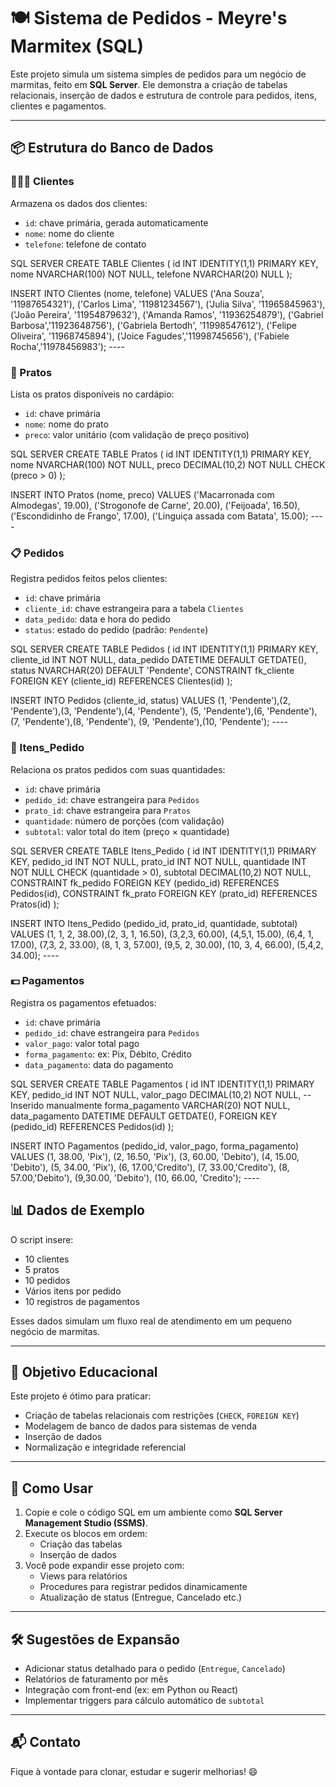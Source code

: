 # 🍽️ Sistema de Pedidos - Meyre's Marmitex (SQL)

Este projeto simula um sistema simples de pedidos para um negócio de marmitas, feito em **SQL Server**. Ele demonstra a criação de tabelas relacionais, inserção de dados e estrutura de controle para pedidos, itens, clientes e pagamentos.

---

## 📦 Estrutura do Banco de Dados

### 🧑‍🤝‍🧑 Clientes
Armazena os dados dos clientes:
- `id`: chave primária, gerada automaticamente
- `nome`: nome do cliente
- `telefone`: telefone de contato

SQL SERVER
CREATE TABLE Clientes (
    id INT IDENTITY(1,1) PRIMARY KEY,
    nome NVARCHAR(100) NOT NULL,
    telefone NVARCHAR(20) NULL
);

INSERT INTO Clientes (nome, telefone) VALUES 
('Ana Souza', '11987654321'),
('Carlos Lima', '11981234567'),
('Julia Silva', '11965845963'),
('João Pereira', '11954879632'),
('Amanda Ramos', '11936254879'),
('Gabriel Barbosa','11923648756'),
('Gabriela Bertodh', '11998547612'),
('Felipe Oliveira', '11968745894'),
('Joice Fagudes','11998745656'),
('Fabiele Rocha','11978456983');
              ----

### 🍛 Pratos
Lista os pratos disponíveis no cardápio:
- `id`: chave primária
- `nome`: nome do prato
- `preco`: valor unitário (com validação de preço positivo)

SQL SERVER
CREATE TABLE Pratos (
    id INT IDENTITY(1,1) PRIMARY KEY,
    nome NVARCHAR(100) NOT NULL,
    preco DECIMAL(10,2) NOT NULL CHECK (preco > 0)
);

INSERT INTO Pratos (nome, preco) VALUES 
('Macarronada com Almodegas', 19.00),
('Strogonofe de Carne', 20.00),
('Feijoada', 16.50),
('Escondidinho de Frango', 17.00),
('Linguiça assada com Batata', 15.00);
              ----

### 📋 Pedidos
Registra pedidos feitos pelos clientes:
- `id`: chave primária
- `cliente_id`: chave estrangeira para a tabela `Clientes`
- `data_pedido`: data e hora do pedido
- `status`: estado do pedido (padrão: `Pendente`)

SQL SERVER
CREATE TABLE Pedidos (
    id INT IDENTITY(1,1) PRIMARY KEY,
    cliente_id INT NOT NULL,
    data_pedido DATETIME DEFAULT GETDATE(),
    status NVARCHAR(20) DEFAULT 'Pendente',
    CONSTRAINT fk_cliente FOREIGN KEY (cliente_id) REFERENCES Clientes(id)
);

INSERT INTO Pedidos (cliente_id, status) 
VALUES (1, 'Pendente'),(2, 'Pendente'),(3, 'Pendente'),(4, 'Pendente'),
(5, 'Pendente'),(6, 'Pendente'),(7, 'Pendente'),(8, 'Pendente'),
(9, 'Pendente'),(10, 'Pendente');
        ----
        
### 🧾 Itens_Pedido
Relaciona os pratos pedidos com suas quantidades:
- `id`: chave primária
- `pedido_id`: chave estrangeira para `Pedidos`
- `prato_id`: chave estrangeira para `Pratos`
- `quantidade`: número de porções (com validação)
- `subtotal`: valor total do item (preço × quantidade)

SQL SERVER
CREATE TABLE Itens_Pedido (
    id INT IDENTITY(1,1) PRIMARY KEY,
    pedido_id INT NOT NULL,
    prato_id INT NOT NULL,
    quantidade INT NOT NULL CHECK (quantidade > 0),
    subtotal DECIMAL(10,2) NOT NULL,
    CONSTRAINT fk_pedido FOREIGN KEY (pedido_id) REFERENCES Pedidos(id),
    CONSTRAINT fk_prato FOREIGN KEY (prato_id) REFERENCES Pratos(id)
);

INSERT INTO Itens_Pedido (pedido_id, prato_id, quantidade, subtotal) VALUES 
(1, 1, 2,  38.00),(2, 3, 1, 16.50), (3,2,3,  60.00), (4,5,1,  15.00),
(6,4, 1,  17.00), (7,3, 2,  33.00), (8, 1, 3,  57.00), (9,5, 2, 30.00),
(10, 3, 4,  66.00), (5,4,2, 34.00);
          ----

### 💵 Pagamentos
Registra os pagamentos efetuados:
- `id`: chave primária
- `pedido_id`: chave estrangeira para `Pedidos`
- `valor_pago`: valor total pago
- `forma_pagamento`: ex: Pix, Débito, Crédito
- `data_pagamento`: data do pagamento

SQL SERVER 
CREATE TABLE Pagamentos (
    id INT IDENTITY(1,1) PRIMARY KEY,
    pedido_id INT NOT NULL,
    valor_pago DECIMAL(10,2) NOT NULL,  -- Inserido manualmente
    forma_pagamento VARCHAR(20) NOT NULL,
    data_pagamento DATETIME DEFAULT GETDATE(),
    FOREIGN KEY (pedido_id) REFERENCES Pedidos(id)
);

INSERT INTO Pagamentos (pedido_id, valor_pago, forma_pagamento) 
VALUES (1, 38.00, 'Pix'), (2, 16.50, 'Pix'), (3, 60.00, 'Debito'), (4, 15.00, 'Debito'),
(5, 34.00, 'Pix'), (6, 17.00,'Credito'), (7, 33.00,'Credito'), 
(8, 57.00,'Debito'), (9,30.00, 'Debito'), (10, 66.00, 'Credito');
              ----

## 📊 Dados de Exemplo

O script insere:
- 10 clientes
- 5 pratos
- 10 pedidos
- Vários itens por pedido
- 10 registros de pagamentos

Esses dados simulam um fluxo real de atendimento em um pequeno negócio de marmitas.

---

## 📌 Objetivo Educacional

Este projeto é ótimo para praticar:
- Criação de tabelas relacionais com restrições (`CHECK`, `FOREIGN KEY`)
- Modelagem de banco de dados para sistemas de venda
- Inserção de dados
- Normalização e integridade referencial

---

## 🚀 Como Usar

1. Copie e cole o código SQL em um ambiente como **SQL Server Management Studio (SSMS)**.
2. Execute os blocos em ordem:
   - Criação das tabelas
   - Inserção de dados
3. Você pode expandir esse projeto com:
   - Views para relatórios
   - Procedures para registrar pedidos dinamicamente
   - Atualização de status (Entregue, Cancelado etc.)

---

## 🛠️ Sugestões de Expansão

- Adicionar status detalhado para o pedido (`Entregue`, `Cancelado`)
- Relatórios de faturamento por mês
- Integração com front-end (ex: em Python ou React)
- Implementar triggers para cálculo automático de `subtotal`

---

## 📬 Contato

Fique à vontade para clonar, estudar e sugerir melhorias! 😄
